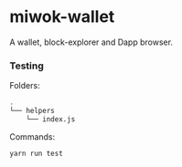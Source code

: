 # miwok-wallet
A wallet, block-explorer and Dapp browser.

### Testing 

Folders: 

```bash
.
└── helpers
    └── index.js
```

Commands:

```javascript
yarn run test
```
